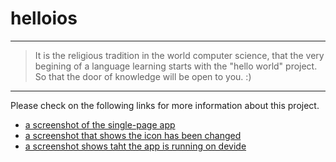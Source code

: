 # helloios
***
> It is the religious tradition in the world computer science, that the very begining of a language learning starts with the "hello world" project. So that the door of knowledge will be open to you. :)

***
Please check on the following links for more information about this project.
* [a screenshot of the single-page app](screenshots/simulator.png)
* [a screenshot that shows the icon has been changed](screenshots/icon.png)
* [a screenshot shows taht the app is running on devide](screenshots/device.png)
